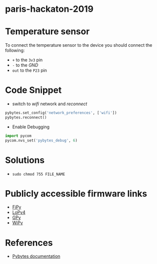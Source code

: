 # paris-hackaton-2019

# Temperature sensor
To connect the temperature sensor to the device you should connect the following:
* `+` to the `3v3` pin
* `-` to the *GND*
* `out` to the `P23` pin

# Code Snippet
* switch to *wifi* network and *reconnect*
```python
pybytes.set_config('network_preferences', ['wifi'])
pybytes.reconnect()
```
* Enable Debugging
```python
import pycom
pycom.nvs_set('pybytes_debug', 6)
```


# Solutions
* `sudo chmod 755 FILE_NAME`


# Publicly accessible firmware links
* [FiPy](https://software.pycom.io/downloads/pybytes/FiPy.html)
* [LoPy4](https://software.pycom.io/downloads/pybytes/LoPy4.html)
* [GPy](https://software.pycom.io/downloads/pybytes/GPy.html)
* [WiPy](https://software.pycom.io/downloads/pybytes/WiPy.html)

# References
* [Pybytes documentation](https://docs.pycom.io/pybytes/)
